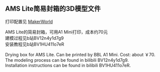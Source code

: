 ## AMS Lite简易封箱的3D模型文件
打印配置见 [MakerWorld](https://makerworld.com/zh/models/483094)

AMS Lite的简易封箱，可用A1 Mini打印，成本约70元\
建模过程见b站BV12n4y1d7g9\
安装教程见b站BV1HU411o7eR

 

Drying box for AMS Lite. Can be printed by BBL A1 Mini. Cost: about ￥70.\
The modeling process can be found in bilibili BV12n4y1d7g9.\
Installation instructions can be found in bilibili BV1HU411o7eR.
